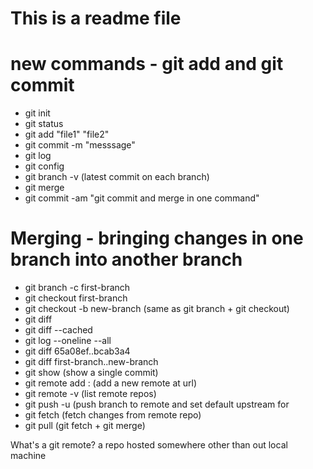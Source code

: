 # This is a readme file

# new commands - git add and git commit

- git init
- git status
- git add "file1" "file2"
- git commit -m "messsage"
- git log
- git config
- git branch -v (latest commit on each branch)
- git merge
- git commit -am "git commit and merge in one command"
# Merging - bringing changes in one branch into another branch
- git branch -c first-branch
- git checkout first-branch
- git checkout -b new-branch (same as git branch + git checkout)
- git diff
- git diff --cached
- git log --oneline --all
- git diff 65a08ef..bcab3a4
- git diff first-branch..new-branch
- git show (show a single commit)
- git remote add <remote> <url>: (add a new remote at url)
- git remote -v (list remote repos)
- git push -u <remote> <branch> (push branch to remote and set default upstream for <branch>
- git fetch (fetch changes from remote repo)
- git pull (git fetch + git merge)

What's a git remote? a repo hosted somewhere other than out local machine
